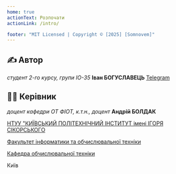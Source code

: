 ```yaml
---
home: true
actionText: Розпочати
actionLink: /intro/

footer: "MIT Licensed | Copyright © [2025] [Somnovem]"
---
```


## ✍️ Автор

*студент 2-го курсу, групи ІО-35* **Іван БОГУСЛАВЕЦЬ** [Telegram](https://t.me/DeIberqqq)

## 👨‍💼 Керівник

*доцент кафедри ОТ ФІОТ, к.т.н., доцент* **Андрій БОЛДАК** 

[НТУУ "КИЇВСЬКИЙ ПОЛІТЕХНІЧНИЙ ІНСТИТУТ імені ІГОРЯ СІКОРСЬКОГО](https://kpi.ua/)

[Факультет інформатики та обчислювальної техніки](https://fiot.kpi.ua/)

[Кафедра обчислювальної техніки](https://comsys.kpi.ua/)

Київ
